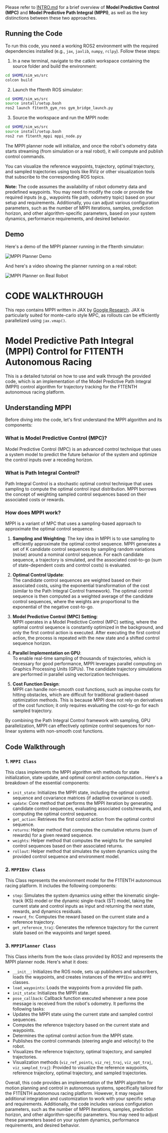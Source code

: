 Please refer to [INTRO.md](INTRO.md) for a brief overview of **Model Predictive Control (MPC)** and **Model Predictive Path Integral (MPPI)**, as well as the key distinctions between these two approaches.

## Running the Code

To run this code, you need a working ROS2 environment with the required dependencies installed (e.g., `jax`, `jaxlib`, `numpy`, `rclpy`). Follow these steps:

1. In a new terminal, navigate to the catkin workspace containing the source folder and build the environment: 
```bash
cd $HOME/sim_ws/src
colcon build
```
2. Launch the f1tenth ROS simulator:
```bash
cd $HOME/sim_ws/src
source install/setup.bash
ros2 launch f1tenth_gym_ros gym_bridge_launch.py
```
3. Source the workspace and run the MPPI node: 
```bash
cd $HOME/sim_ws/src
source install/setup.bash
ros2 run f1tenth_mppi mppi_node.py
```

The MPPI planner node will initialize, and once the robot's odometry data starts streaming (from simulation or a real robot), it will compute and publish control commands.

You can visualize the reference waypoints, trajectory, optimal trajectory, and sampled trajectories using tools like RViz or other visualization tools that subscribe to the corresponding ROS topics.

**Note:** The code assumes the availability of robot odometry data and predefined waypoints. You may need to modify the code or provide the required inputs (e.g., waypoints file path, odometry topic) based on your setup and requirements. Additionally, you can adjust various configuration parameters, such as the number of MPPI iterations, samples, prediction horizon, and other algorithm-specific parameters, based on your system dynamics, performance requirements, and desired behavior.


## Demo

Here's a demo of the MPPI planner running in the f1tenth simulator:

![MPPI Planner Demo](data/mppi_viz.gif)

And here's a video showing the planner running on a real robot:

![MPPI Planner on Real Robot](data/mppi_f110.gif)

# CODE WALKTHROUGH
This repo contains MPPI written in JAX by [Google Research](https://github.com/google-research/google-research/blob/c9f05e51f37cacc291f58799a1f732743625078b/jax_mpc/jax_mpc/mppi.py). JAX is particularly suited for monte-carlo style MPC, as rollouts can be efficiently parallelized using `jax.vmap()`.

# Model Predictive Path Integral (MPPI) Control for F1TENTH Autonomous Racing

This is a detailed tutorial on how to use and walk through the provided code, which is an implementation of the Model Predictive Path Integral (MPPI) control algorithm for trajectory tracking for the F1TENTH autonomous racing platform.

## Understanding MPPI

Before diving into the code, let's first understand the MPPI algorithm and its components:

### What is Model Predictive Control (MPC)?
Model Predictive Control (MPC) is an advanced control technique that uses a system model to predict the future behavior of the system and optimize the control inputs over a receding horizon.

### What is Path Integral Control?
Path Integral Control is a stochastic optimal control technique that uses sampling to compute the optimal control input distribution. MPPI borrows the concept of weighting sampled control sequences based on their associated costs or rewards.

### How does MPPI work?
MPPI is a variant of MPC that uses a sampling-based approach to approximate the optimal control sequence.

1. **Sampling and Weighting**:
The key idea in MPPI is to use sampling to efficiently approximate the optimal control sequence. MPPI generates a set of K candidate control sequences by sampling random variations (noise) around a nominal control sequence. For each candidate sequence, a trajectory is simulated, and the associated cost-to-go (sum of state-dependent costs and control costs) is evaluated.

3. **Optimal Control Update**:  
  The candidate control sequences are weighted based on their associated costs, using the exponential transformation of the cost (similar to the Path Integral Control framework). The optimal control sequence is then computed as a weighted average of the candidate control sequences, where the weights are proportional to the exponential of the negative cost-to-go.

4. **Model Predictive Control (MPC) Setting**:  
  MPPI operates in a Model Predictive Control (MPC) setting, where the optimal control sequence is constantly optimized in the background, and only the first control action is executed. After executing the first control action, the process is repeated with the new state and a shifted control sequence horizon.

5. **Parallel Implementation on GPU**:  
  To enable real-time sampling of thousands of trajectories, which is necessary for good performance, MPPI leverages parallel computing on Graphics Processing Units (GPUs). The candidate trajectory simulations are performed in parallel using vectorization techniques.

6. **Cost Function Design**:  
   MPPI can handle non-smooth cost functions, such as impulse costs for hitting obstacles, which are difficult for traditional gradient-based optimization methods. This is because MPPI does not rely on derivatives of the cost function; it only requires evaluating the cost-to-go for each sampled trajectory.

By combining the Path Integral Control framework with sampling, GPU parallelization, MPPI can effectively optimize control sequences for non-linear systems with non-smooth cost functions.

## Code Walkthrough

### 1. `MPPI Class`
This class implements the MPPI algorithm with methods for state initialization, state update, and optimal control action computation.. Here's a breakdown of the essential components:

- `init_state`: Initializes the MPPI state, including the optimal control sequence and covariance matrices (if adaptive covariance is used).
- `update`: Core method that performs the MPPI iteration by generating candidate control sequences, evaluating associated costs/rewards, and computing the optimal control sequence.
- `get_action`: Retrieves the first control action from the optimal control sequence.
- `returns`: Helper method that computes the cumulative returns (sum of rewards) for a given reward sequence.
- `weights`: Helper method that computes the weights for the sampled control sequences based on their associated returns.
- `rollout`: Helper method that simulates the system dynamics using the provided control sequence and environment model.

### 2. `MPPIEnv Class`
This Class represents the environment model for the F1TENTH autonomous racing platform. It includes the following components:

- `step`: Simulates the system dynamics using either the kinematic single-track (KS) model or the dynamic single-track (ST) model, taking the current state and control inputs as input and returning the next state, rewards, and dynamics residuals.
- `reward_fn`: Computes the reward based on the current state and a reference trajectory.
- `get_reference_traj`: Generates the reference trajectory for the current state based on the waypoints and target speed.

### 3. `MPPIPlanner Class`
This Class inherits from the `Node` class provided by ROS2 and represents the MPPI planner node. Here's what it does:

- `__init__`: Initializes the ROS node, sets up publishers and subscribers, loads the waypoints, and creates instances of the `MPPIEnv` and `MPPI` classes.
- `load_waypoints`: Loads the waypoints from a provided file path.
- `init_state`: Initializes the MPPI state.
- `pose_callback`: Callback function executed whenever a new pose message is received from the robot's odometry. It performs the following tasks:
 - Updates the MPPI state using the current state and sampled control sequences.
 - Computes the reference trajectory based on the current state and waypoints.
 - Determines the optimal control action from the MPPI state.
 - Publishes the control commands (steering angle and velocity) to the robot.
 - Visualizes the reference trajectory, optimal trajectory, and sampled trajectories.
- Visualization methods (`viz_ref_points`, `viz_rej_traj`, `viz_opt_traj`, `viz_sampled_traj`): Provided to visualize the reference waypoints, reference trajectory, optimal trajectory, and sampled trajectories.


Overall, this code provides an implementation of the MPPI algorithm for motion planning and control in autonomous systems, specifically tailored for the F1TENTH autonomous racing platform. However, it may require additional integration and customization to work with your specific setup and requirements.
Additionally, the code includes various configuration parameters, such as the number of MPPI iterations, samples, prediction horizon, and other algorithm-specific parameters. You may need to adjust these parameters based on your system dynamics, performance requirements, and desired behavior.

